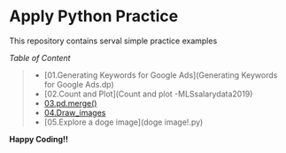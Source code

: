 # Apply Python Practice

This repository contains serval simple practice examples

_Table of Content_

> - [01.Generating Keywords for Google Ads](Generating Keywords for Google Ads.dp)
> - [02.Count and Plot](Count and plot -MLSsalarydata2019)
> - [03.pd.merge()](pd.merge_left_right_outer_inner.py)
> - [04.Draw_images](draw_images.py)
> - [05.Explore a doge image](doge image!.py)

**Happy Coding!!**
